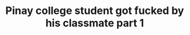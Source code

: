 ---
layout: post
title: Pinay college student got fucked by his classmate part 1
duration: '01:14'
view: 225
rate: 2
video: 'https://pornfun.com/embed/10579'
category: 
 - pinay
 - student
tags: 
 - pinay-sex
 - nene
 - mokong
 - fucked
 - show
priority: 0.9
changefreq: daily
---